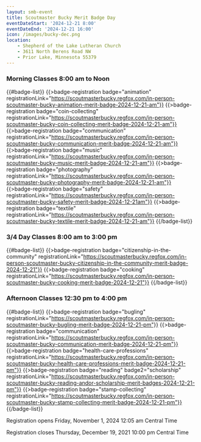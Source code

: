```yaml
---
layout: smb-event
title: Scoutmaster Bucky Merit Badge Day
eventDateStart: '2024-12-21 8:00'
eventDateEnd: '2024-12-21 16:00'
icon: /images/bucky-dec.png
location:
    - Shepherd of the Lake Lutheran Church
    - 3611 North Berens Road NW
    - Prior Lake, Minnesota 55379
---
```


### Morning Classes 8:00 am to Noon

{{#badge-list}}
{{>badge-registration badge="animation" registrationLink="https://scoutmasterbucky.regfox.com/in-person-scoutmaster-bucky-animation-merit-badge-2024-12-21-am"}}
{{>badge-registration badge="coin-collecting" registrationLink="https://scoutmasterbucky.regfox.com/in-person-scoutmaster-bucky-coin-collecting-merit-badge-2024-12-21-am"}}
{{>badge-registration badge="communication" registrationLink="https://scoutmasterbucky.regfox.com/in-person-scoutmaster-bucky-communication-merit-badge-2024-12-21-am"}}
{{>badge-registration badge="music" registrationLink="https://scoutmasterbucky.regfox.com/in-person-scoutmaster-bucky-music-merit-badge-2024-12-21-am"}}
{{>badge-registration badge="photography" registrationLink="https://scoutmasterbucky.regfox.com/in-person-scoutmaster-bucky-photography-merit-badge-2024-12-21-am"}}
{{>badge-registration badge="safety" registrationLink="https://scoutmasterbucky.regfox.com/in-person-scoutmaster-bucky-safety-merit-badge-2024-12-21am"}}
{{>badge-registration badge="textile" registrationLink="https://scoutmasterbucky.regfox.com/in-person-scoutmaster-bucky-textile-merit-badge-2024-12-21-am"}}
{{/badge-list}}

### 3/4 Day Classes 8:00 am to 3:00 pm

{{#badge-list}}
{{>badge-registration badge="citizenship-in-the-community" registrationLink="https://scoutmasterbucky.regfox.com/in-person-scoutmaster-bucky-citizenship-in-the-community-merit-badge-2024-12-21"}}
{{>badge-registration badge="cooking" registrationLink="https://scoutmasterbucky.regfox.com/in-person-scoutmaster-bucky-cooking-merit-badge-2024-12-21"}}
{{/badge-list}}

### Afternoon Classes 12:30 pm to 4:00 pm

{{#badge-list}}
{{>badge-registration badge="bugling" registrationLink="https://scoutmasterbucky.regfox.com/in-person-scoutmaster-bucky-bugling-merit-badge-2024-12-21-pm"}}
{{>badge-registration badge="communication" registrationLink="https://scoutmasterbucky.regfox.com/in-person-scoutmaster-bucky-communication-merit-badge-2024-12-21-pm"}}
{{>badge-registration badge="health-care-professions" registrationLink="https://scoutmasterbucky.regfox.com/in-person-scoutmaster-bucky-health-care-professions-merit-badge-2024-12-21-pm"}}
{{>badge-registration badge="reading" badge2="scholarship" registrationLink="https://scoutmasterbucky.regfox.com/in-person-scoutmaster-bucky-reading-andor-scholarship-merit-badges-2024-12-21-pm"}}
{{>badge-registration badge="stamp-collecting" registrationLink="https://scoutmasterbucky.regfox.com/in-person-scoutmaster-bucky-stamp-collecting-merit-badge-2024-12-21-pm"}}
{{/badge-list}}




Registration opens Friday, November 1, 2024 12:05 am Central Time


Registration closes Thursday, December 19, 2021 10:00 pm Central Time
